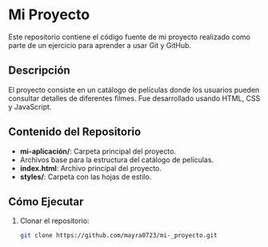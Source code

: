 # Mi Proyecto

Este repositorio contiene el código fuente de mi proyecto realizado como parte de un ejercicio para aprender a usar Git y GitHub.

## Descripción

El proyecto consiste en un catálogo de películas donde los usuarios pueden consultar detalles de diferentes filmes. Fue desarrollado usando HTML, CSS y JavaScript.

## Contenido del Repositorio

- **mi-aplicación/**: Carpeta principal del proyecto.
- Archivos base para la estructura del catálogo de películas.
- **index.html**: Archivo principal del proyecto.
- **styles/**: Carpeta con las hojas de estilo.

## Cómo Ejecutar

1. Clonar el repositorio:
   ```bash
   git clone https://github.com/mayra0723/mi-_proyecto.git
